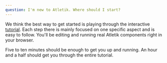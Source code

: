 ```yaml
---
question: I'm new to Atletik. Where should I start?
---
```


We think the best way to get started is playing through the interactive [tutorial](/tutorial). Each step there is mainly focused on one specific aspect and is easy to follow. You'll be editing and running real Atletik components right in your browser.

Five to ten minutes should be enough to get you up and running. An hour and a half should get you through the entire tutorial.
